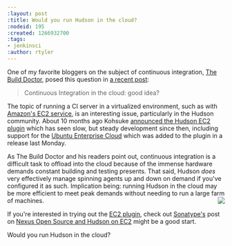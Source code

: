 ```yaml
---
:layout: post
:title: Would you run Hudson in the cloud?
:nodeid: 195
:created: 1266932700
:tags:
- jenkinsci
:author: rtyler
---
```

One of my favorite bloggers on the subject of continuous integration, <a id="aptureLink_e9BNkKIorq" href="https://twitter.com/builddoctor">The Build Doctor</a>, posed this question in [a recent post](https://www.build-doctor.com/2010/02/23/continuous-integration-in-the-cloud-good-idea/):

> Continuous Integration in the cloud: good idea?

The topic of running a CI server in a virtualized environment, such as with <a id="aptureLink_nJiKPqGQ1T" href="https://en.wikipedia.org/wiki/Amazon%20Elastic%20Compute%20Cloud">Amazon's EC2 service</a>, is an interesting issue, particularly in the Hudson community. About 10 months ago Kohsuke [announced the Hudson EC2 plugin](https://weblogs.java.net/blog/2009/05/18/hudson-ec2-plugin) which has seen slow, but steady development since then, including support for the [Ubuntu Enterprise Cloud](https://www.ubuntu.com/cloud/private) which was added to the plugin in a release last Monday.

As The Build Doctor and his readers point out, continuous integration is a difficult task to offload into the cloud because of the immense hardware demands constant building and testing presents. That said, Hudson *does* very effectively manage spinning agents up and down on demand if you've configured it as such. Implication being: running Hudson in the cloud may be more efficient to meet peak demands without needing to run a large farm of machines.<img src="https://web.archive.org/web/*/https://agentdero.cachefly.net/continuousblog/hudson_in_the_cloud.png" align="right"/>

If you're interested in trying out the [EC2 plugin](https://wiki.jenkins.io/display/JENKINS/Amazon+EC2+Plugin), check out <a id="aptureLink_6E30Ex9PTT" href="https://www.sonatype.com/">Sonatype's</a> post on [Nexus Open Source and Hudson on EC2](https://www.sonatype.com/people/2009/06/nexus-open-source-and-hudson-on-ec2/) might be a good start.

Would you run Hudson in the cloud?
